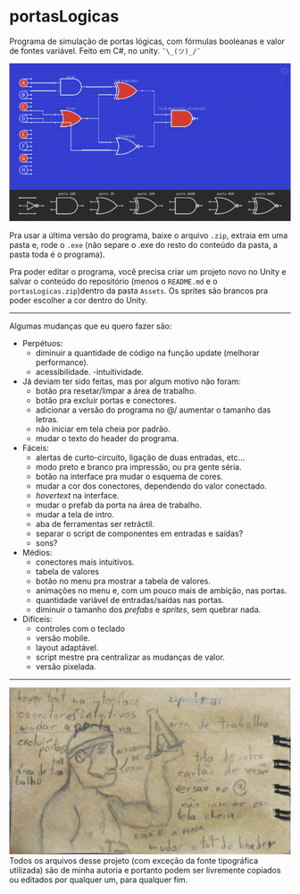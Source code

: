 # portasLogicas
Programa de simulação de portas lógicas, com fórmulas booleanas e valor de fontes variável. Feito em C#, no unity. `¯\_(ツ)_/¯`

![portasLogicas](/img/capa.png)

Pra usar a última versão do programa, baixe o arquivo `.zip`, extraia em uma pasta e, rode o `.exe` (não separe o .exe do resto do conteúdo da pasta, a pasta toda é o programa).

Pra poder editar o programa, você precisa criar um projeto novo no Unity e salvar o conteúdo do repositório (menos o `README.md` e o `portasLogicas.zip`)dentro da pasta `Assets`.
Os sprites são brancos pra poder escolher a cor dentro do Unity.

---
Algumas mudanças que eu quero fazer são:
- Perpétuos:
	- diminuir a quantidade de código na função update (melhorar performance).
	- acessibilidade.
	-intuitividade.
- Já deviam ter sido feitas, mas por algum motivo não foram:
	- botão pra resetar/limpar a área de trabalho.
	- botão pra excluir portas e conectores.
	- adicionar a versão do programa no @/ aumentar o tamanho das letras.
	- não iniciar em tela cheia por padrão.
	- mudar o texto do header do programa.
- Fáceis:
	- alertas de curto-circuito, ligação de duas entradas, etc...
	- modo preto e branco pra impressão, ou pra gente séria.
	- botão na interface pra mudar o esquema de cores.
	- mudar a cor dos conectores, dependendo do valor conectado.
	- *hovertext* na interface.
	- mudar o prefab da porta na área de trabalho.
	- mudar a tela de intro.
	- aba de ferramentas ser retráctil.
	- separar o script de componentes em entradas e saídas?
	- sons?
- Médios:
	- conectores mais intuitivos.
	- tabela de valores
	- botão no menu pra mostrar a tabela de valores.
	- animações no menu e, com um pouco mais de ambição, nas portas.
	- quantidade variável de entradas/saídas nas portas.
	- diminuir o tamanho dos *prefabs* e *sprites*, sem quebrar nada.
- Difíceis:
	- controles com o teclado
	- versão mobile.
	- layout adaptável.
	- script mestre pra centralizar as mudanças de valor.
	- versão pixelada.

---
![academia de letras](/img/letras.jpg)
Todos os arquivos desse projeto (com exceção da fonte tipográfica utilizada) são de minha autoria e portanto podem ser livremente copiados ou editados por qualquer um, para qualquer fim.